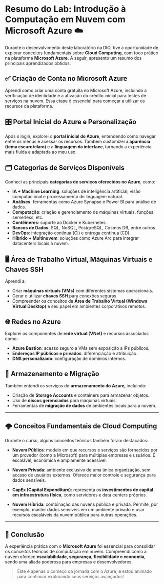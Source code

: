 # Resumo do Lab: Introdução à Computação em Nuvem com Microsoft Azure ☁️

Durante o desenvolvimento deste laboratório na DIO, tive a oportunidade de explorar conceitos fundamentais sobre **Cloud Computing**, com foco prático na plataforma **Microsoft Azure**. A seguir, apresento um resumo dos principais aprendizados obtidos.

## ✅ Criação de Conta no Microsoft Azure
Aprendi como criar uma conta gratuita no Microsoft Azure, incluindo a verificação de identidade e a ativação do crédito inicial para testes de serviços na nuvem. Essa etapa é essencial para começar a utilizar os recursos da plataforma.

## 🎛️ Portal Inicial do Azure e Personalização
Após o login, explorei o **portal inicial do Azure**, entendendo como navegar entre os menus e acessar os recursos. Também customizei a **aparência (tema escuro/claro)** e a **linguagem da interface**, tornando a experiência mais fluida e adaptada ao meu uso.

## 🗂️ Categorias de Serviços Disponíveis
Conheci as principais **categorias de serviços oferecidos no Azure**, como:
- **IA + Machine Learning**: soluções de inteligência artificial, visão computacional e processamento de linguagem natural.
- **Análises**: ferramentas como Azure Synapse e Power BI para análise de dados.
- **Computação**: criação e gerenciamento de máquinas virtuais, funções serverless, etc.
- **Contêineres**: suporte ao Docker e Kubernetes.
- **Bancos de Dados**: SQL, NoSQL, PostgreSQL, Cosmos DB, entre outros.
- **DevOps**: integração contínua (CI) e entrega contínua (CD).
- **Híbrido + Multinuvem**: soluções como Azure Arc para integrar datacenters locais à nuvem.

## 🖥️ Área de Trabalho Virtual, Máquinas Virtuais e Chaves SSH
Aprendi a:
- Criar **máquinas virtuais (VMs)** com diferentes sistemas operacionais.
- Gerar e utilizar **chaves SSH** para conexões seguras.
- Compreender os conceitos da **Área de Trabalho Virtual (Windows Virtual Desktop)** e seu papel em ambientes corporativos remotos.

## 🌐 Redes no Azure
Explorei os componentes de **rede virtual (VNet)** e recursos associados como:
- **Azure Bastion**: acesso seguro a VMs sem exposição a IPs públicos.
- **Endereços IP públicos e privados**: diferenciação e atribuição.
- **DNS personalizado**: configuração de domínios internos.

## 💾 Armazenamento e Migração
Também entendi os serviços de **armazenamento do Azure**, incluindo:
- Criação de **Storage Accounts** e containers para armazenar objetos.
- Uso de **discos gerenciados** para máquinas virtuais.
- Ferramentas de **migração de dados** de ambientes locais para a nuvem.

---

## 🌩️ Conceitos Fundamentais de Cloud Computing

Durante o curso, alguns conceitos teóricos também foram destacados:

- **Nuvem Pública**: modelo em que recursos e serviços são fornecidos por um provedor (como a Microsoft) para múltiplas empresas e usuários. É escalável, econômica e amplamente acessível.
  
- **Nuvem Privada**: ambiente exclusivo de uma única organização, sem acesso de usuários externos. Oferece maior controle e segurança para dados sensíveis.

- **CapEx (Capital Expenditure)**: representa os **investimentos de capital em infraestrutura física**, como servidores e data centers próprios.

- **Nuvem Híbrida**: combinação das nuvens pública e privada. Permite, por exemplo, manter dados sensíveis em um ambiente privado e usar recursos escaláveis da nuvem pública para outras operações.

---

## 🚀 Conclusão

A experiência prática com o **Microsoft Azure** foi essencial para consolidar os conceitos teóricos de computação em nuvem. Compreendi como a nuvem oferece **escalabilidade, segurança, flexibilidade e economia**, sendo uma aliada poderosa para empresas e desenvolvedores.

> Este é apenas o começo da jornada com o Azure, e estou animado para continuar explorando seus serviços avançados!

